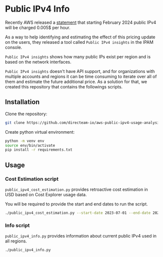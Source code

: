 # Public IPv4 Info

Recently AWS released a [statement](https://aws.amazon.com/blogs/aws/new-aws-public-ipv4-address-charge-public-ip-insights/) that starting February 2024 public IPv4 will be charged 0.005$ per hour.

As a way to help identifying and estimating the effect of this pricing update on the users, they released a tool called `Public IPv4 insights` in the IPAM console.

`Public IPv4 insights` shows how many public IPs exist per region and is based on the network interfaces.

`Public IPv4 insights` doesn't have API support, and for organizations with multiple accounts and regions it can be time consuming to iterate over all of them and estimate the future additional price.
As a solution for that, we created this repository that contains the followings scripts.

## Installation

Clone the repository:
``` bash
git clone https://github.com/directeam-io/aws-public-ipv4-usage-analysis.git
```

Create python virtual environment:
``` bash
python -m venv env
source env/bin/activate
pip install -r requirements.txt
```

## Usage

### Cost Estimation script

`public_ipv4_cost_estimation.py` provides retroactive cost estimation in USD based on Cost Explorer usage data.

You will be required to provide the start and end dates to run the script.

```bash
./public_ipv4_cost_estimation.py --start-date 2023-07-01 --end-date 2023-08-01
```

### Info script

`public_ipv4_info.py` provides information about current public IPv4 used in all regions.

```bash
./public_ipv4_info.py
```

